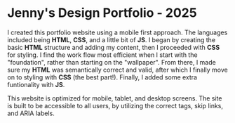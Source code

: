 # Jenny's Design Portfolio - 2025

I created this portfolio website using a mobile first approach. The languages included being **HTML**, **CSS**, and a little bit of **JS**. I began by creating the basic **HTML** structure and adding my content, then I proceeded with **CSS** for styling. I find the work flow most efficient when I start with the "foundation", rather than starting on the "wallpaper". From there, I made sure my **HTML** was semantically correct and valid, after which I finally move on to styling with **CSS** (the best part!). Finally, I added some extra funtionality with **JS**.

This website is optimized for mobile, tablet, and desktop screens. The site is built to be accessible to all users, by utilizing the correct tags, skip links, and ARIA labels.